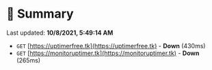 # 📖 Summary
Last updated: **10/8/2021, 5:49:14 AM**

- `GET` [https://uptimerfree.tk](https://uptimerfree.tk) - **Down** (430ms)
- `GET` [https://monitoruptimer.tk](https://monitoruptimer.tk) - **Down** (265ms)
